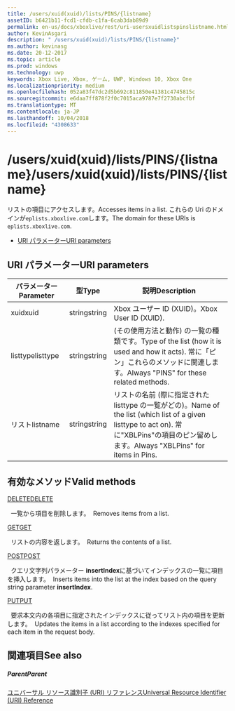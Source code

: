 ```yaml
---
title: /users/xuid(xuid)/lists/PINS/{listname}
assetID: b6421b11-fcd1-cfdb-c1fa-6cab3dab89d9
permalink: en-us/docs/xboxlive/rest/uri-usersxuidlistspinslistname.html
author: KevinAsgari
description: " /users/xuid(xuid)/lists/PINS/{listname}"
ms.author: kevinasg
ms.date: 20-12-2017
ms.topic: article
ms.prod: windows
ms.technology: uwp
keywords: Xbox Live, Xbox, ゲーム, UWP, Windows 10, Xbox One
ms.localizationpriority: medium
ms.openlocfilehash: 052a83f47dc2d5b692c811850e41381c4745815c
ms.sourcegitcommit: e6daa7ff878f2f0c7015aca9787e7f2730abcfbf
ms.translationtype: MT
ms.contentlocale: ja-JP
ms.lasthandoff: 10/04/2018
ms.locfileid: "4308633"
---
```

# <a name="usersxuidxuidlistspinslistname"></a><span data-ttu-id="27a99-104">/users/xuid(xuid)/lists/PINS/{listname}</span><span class="sxs-lookup"><span data-stu-id="27a99-104">/users/xuid(xuid)/lists/PINS/{listname}</span></span>
<span data-ttu-id="27a99-105">リストの項目にアクセスします。</span><span class="sxs-lookup"><span data-stu-id="27a99-105">Accesses items in a list.</span></span> <span data-ttu-id="27a99-106">これらの Uri のドメインが`eplists.xboxlive.com`します。</span><span class="sxs-lookup"><span data-stu-id="27a99-106">The domain for these URIs is `eplists.xboxlive.com`.</span></span>
 
  * [<span data-ttu-id="27a99-107">URI パラメーター</span><span class="sxs-lookup"><span data-stu-id="27a99-107">URI parameters</span></span>](#ID4EV)
 
<a id="ID4EV"></a>

 
## <a name="uri-parameters"></a><span data-ttu-id="27a99-108">URI パラメーター</span><span class="sxs-lookup"><span data-stu-id="27a99-108">URI parameters</span></span>
 
| <span data-ttu-id="27a99-109">パラメーター</span><span class="sxs-lookup"><span data-stu-id="27a99-109">Parameter</span></span>| <span data-ttu-id="27a99-110">型</span><span class="sxs-lookup"><span data-stu-id="27a99-110">Type</span></span>| <span data-ttu-id="27a99-111">説明</span><span class="sxs-lookup"><span data-stu-id="27a99-111">Description</span></span>| 
| --- | --- | --- | 
| <span data-ttu-id="27a99-112">xuid</span><span class="sxs-lookup"><span data-stu-id="27a99-112">xuid</span></span>| <span data-ttu-id="27a99-113">string</span><span class="sxs-lookup"><span data-stu-id="27a99-113">string</span></span>| <span data-ttu-id="27a99-114">Xbox ユーザー ID (XUID)。</span><span class="sxs-lookup"><span data-stu-id="27a99-114">Xbox User ID (XUID).</span></span>| 
| <span data-ttu-id="27a99-115">listtype</span><span class="sxs-lookup"><span data-stu-id="27a99-115">listtype</span></span>| <span data-ttu-id="27a99-116">string</span><span class="sxs-lookup"><span data-stu-id="27a99-116">string</span></span>| <span data-ttu-id="27a99-117">(その使用方法と動作) の一覧の種類です。</span><span class="sxs-lookup"><span data-stu-id="27a99-117">Type of the list (how it is used and how it acts).</span></span> <span data-ttu-id="27a99-118">常に「ピン」これらのメソッドに関連します。</span><span class="sxs-lookup"><span data-stu-id="27a99-118">Always "PINS" for these related methods.</span></span>| 
| <span data-ttu-id="27a99-119">リスト</span><span class="sxs-lookup"><span data-stu-id="27a99-119">listname</span></span>| <span data-ttu-id="27a99-120">string</span><span class="sxs-lookup"><span data-stu-id="27a99-120">string</span></span>| <span data-ttu-id="27a99-121">リストの名前 (際に指定された listtype の一覧がどの)。</span><span class="sxs-lookup"><span data-stu-id="27a99-121">Name of the list (which list of a given listtype to act on).</span></span> <span data-ttu-id="27a99-122">常に"XBLPins"の項目のピン留めします。</span><span class="sxs-lookup"><span data-stu-id="27a99-122">Always "XBLPins" for items in Pins.</span></span>| 
  
<a id="ID4EGC"></a>

 
## <a name="valid-methods"></a><span data-ttu-id="27a99-123">有効なメソッド</span><span class="sxs-lookup"><span data-stu-id="27a99-123">Valid methods</span></span>

[<span data-ttu-id="27a99-124">DELETE</span><span class="sxs-lookup"><span data-stu-id="27a99-124">DELETE</span></span>](uri-usersxuidlistspinslistnamedelete.md)

<span data-ttu-id="27a99-125">&nbsp;&nbsp;一覧から項目を削除します。</span><span class="sxs-lookup"><span data-stu-id="27a99-125">&nbsp;&nbsp;Removes items from a list.</span></span>

[<span data-ttu-id="27a99-126">GET</span><span class="sxs-lookup"><span data-stu-id="27a99-126">GET</span></span>](uri-usersxuidlistspinslistnameget.md)

<span data-ttu-id="27a99-127">&nbsp;&nbsp;リストの内容を返します。</span><span class="sxs-lookup"><span data-stu-id="27a99-127">&nbsp;&nbsp;Returns the contents of a list.</span></span>

[<span data-ttu-id="27a99-128">POST</span><span class="sxs-lookup"><span data-stu-id="27a99-128">POST</span></span>](uri-usersxuidlistspinslistnamepost.md)

<span data-ttu-id="27a99-129">&nbsp;&nbsp;クエリ文字列パラメーター **insertIndex**に基づいてインデックスの一覧に項目を挿入します。</span><span class="sxs-lookup"><span data-stu-id="27a99-129">&nbsp;&nbsp;Inserts items into the list at the index based on the query string parameter **insertIndex**.</span></span>

[<span data-ttu-id="27a99-130">PUT</span><span class="sxs-lookup"><span data-stu-id="27a99-130">PUT</span></span>](uri-usersxuidlistspinslistnameput.md)

<span data-ttu-id="27a99-131">&nbsp;&nbsp;要求本文内の各項目に指定されたインデックスに従ってリスト内の項目を更新します。</span><span class="sxs-lookup"><span data-stu-id="27a99-131">&nbsp;&nbsp;Updates the items in a list according to the indexes specified for each item in the request body.</span></span>
 
<a id="ID4EZC"></a>

 
## <a name="see-also"></a><span data-ttu-id="27a99-132">関連項目</span><span class="sxs-lookup"><span data-stu-id="27a99-132">See also</span></span>
 
<a id="ID4E2C"></a>

 
##### <a name="parent"></a><span data-ttu-id="27a99-133">Parent</span><span class="sxs-lookup"><span data-stu-id="27a99-133">Parent</span></span> 

[<span data-ttu-id="27a99-134">ユニバーサル リソース識別子 (URI) リファレンス</span><span class="sxs-lookup"><span data-stu-id="27a99-134">Universal Resource Identifier (URI) Reference</span></span>](../atoc-xboxlivews-reference-uris.md)

   